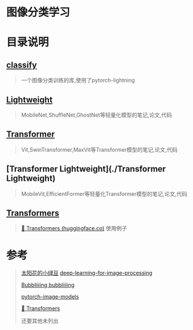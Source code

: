 # 图像分类学习

# 目录说明

## [classify](./classify)

> 一个图像分类训练的库,使用了pytorch-lightning

## [Lightweight](./Lightweight)

> MobileNet,ShuffleNet,GhostNet等轻量化模型的笔记,论文,代码

## [Transformer](./Transformer)

> Vit,SwinTransformer,MaxVit等Transformer模型的笔记,论文,代码

## [Transformer Lightweight](./Transformer Lightweight)

> MobileVit,EfficientFormer等轻量化Transformer模型的笔记,论文,代码

## [Transformers](./Transformers)

> [🤗 Transformers (huggingface.co)](https://huggingface.co/docs/transformers/index) 使用例子


# 参考

> [太阳花的小绿豆](https://blog.csdn.net/qq_37541097?type=blog) [deep-learning-for-image-processing](https://github.com/WZMIAOMIAO/deep-learning-for-image-processing)
>
> [Bubbliiiing bubbliiiing](https://github.com/bubbliiiing)
>
> [pytorch-image-models](https://github.com/huggingface/pytorch-image-models)
>
> [🤗 Transformers](https://huggingface.co/docs/transformers/index)
>
> 还要其他未列出

